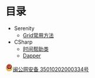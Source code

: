 # 目录

* Serenity
    * [Grid常用方法](Serenity/Grid.md)
* CSharp
    * [时间帮助类](CSharp/TimeHelper.md)
    * [Dapper](CSharp/Dapper.md)

![闽公网安备](ba.png)[闽公网安备 35010202000334号](http://www.beian.gov.cn/portal/registerSystemInfo?recordcode=35010202000334)
